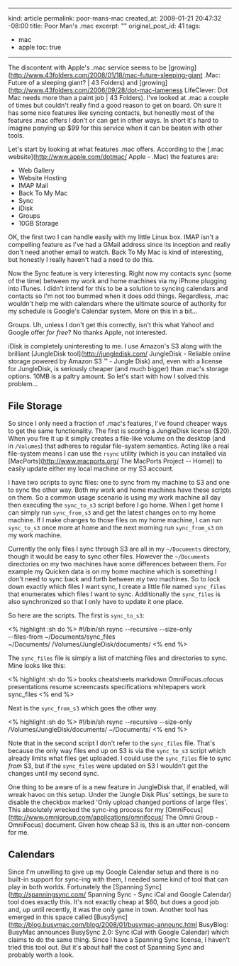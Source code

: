 ----- 
kind: article
permalink: poor-mans-mac
created_at: 2008-01-21 20:47:32 -08:00
title: Poor Man's .mac
excerpt: ""
original_post_id: 41
tags: 
- mac
- apple
toc: true
-----
The discontent with Apple's .mac service seems to be [growing](http://www.43folders.com/2008/01/18/mac-future-sleeping-giant .Mac: Future of a sleeping giant? | 43 Folders) and [growing](http://www.43folders.com/2006/09/28/dot-mac-lameness LifeClever: Dot Mac needs more than a paint job | 43 Folders). I've looked at .mac a couple of times but couldn't really find a good reason to get on board. Oh sure it has some nice features like syncing contacts, but honestly most of the features .mac offers I don't or can get in other ways. In short it's hard to imagine ponying up $99 for this service when it can be beaten with other tools.

Let's start by looking at what features .mac offers. According to the [.mac website](http://www.apple.com/dotmac/ Apple - .Mac) the features are:
*  Web Gallery
*  Website Hosting
*  IMAP Mail
*  Back To My Mac
*  Sync
*  iDisk
*  Groups
*  10GB Storage

OK, the first two I can handle easily with my little Linux box. IMAP isn't a compelling feature as I've had a GMail address since its inception and really don't need another email to watch. Back To My Mac is kind of interesting, but honestly I really haven't had a need to do this.

Now the Sync feature is very interesting. Right now my contacts sync (some of the time) between my work and home machines via my iPhone plugging into iTunes. I didn't intend for this to be a solution to syncing calendars and contacts so I'm not too bummed when it does odd things. Regardless, .mac wouldn't help me with calendars where the ultimate source of authority for my schedule is Google's Calendar system. More on this in a bit&hellip;

Groups. Uh, unless I don't get this correctly, isn't this what Yahoo! and Google offer _for free_? No thanks Apple, not interested.

iDisk is completely uninteresting to me. I use Amazon's S3 along with the brilliant [JungleDisk tool](http://jungledisk.com/ JungleDisk - Reliable online storage powered by Amazon S3 ™ - Jungle Disk) and, even with a license for JungleDisk, is seriously cheaper (and much bigger) than .mac's storage options. 10MB is a paltry amount. So let's start with how I solved this problem&hellip;

## File Storage

So since I only need a fraction of .mac's features, I've found cheaper ways to get the same functionality. The first is scoring a JungleDisk license ($20). When you fire it up it simply creates a file-like volume on the desktop (and in `/Volumes`) that adheres to regular file-system semantics. Acting like a real file-system means I can use the `rsync` utility (which is you can installed via [MacPorts](http://www.macports.org/ The MacPorts Project -- Home)) to easily update either my local machine or my S3 account.

I have two scripts to sync files: one to sync from my machine to S3 and one to sync the other way. Both my work and home machines have these scripts on them. So a common usage scenario is using my work machine all day then executing the `sync_to_s3` script before I go home. When I get home I can simply run `sync_from_s3` and get the latest changes on to my home machine. If I make changes to those files on my home machine, I can run `sync_to_s3` once more at home and the next morning run `sync_from_s3` on my work machine.

Currently the only files I sync through S3 are all in my `~/Documents` directory, though it would be easy to sync other files. However the `~/Documents` directories on my two machines have some differences between them. For example my Quicken data is on my home machine which is something I don't need to sync back and forth between my two machines. So to lock down exactly which files I want sync, I create a little file named `sync_files` that enumerates which files I want to sync. Additionally the `sync_files` is also synchronized so that I only have to update it one place.

So here are the scripts. The first is `sync_to_s3`:

<% highlight :sh do %>
#!/bin/sh
rsync --recursive --size-only \
  --files-from ~/Documents/sync_files \
  ~/Documents/ /Volumes/JungleDisk/documents/
<% end %>

The `sync_files` file is simply a list of matching files and directories to sync. Mine looks like this:

<% highlight :sh do %>
books
cheatsheets
markdown
OmniFocus.ofocus
presentations
resume
screencasts
specifications
whitepapers
work
sync_files
<% end %>

Next is the `sync_from_s3` which goes the other way.

<% highlight :sh do %>
#!/bin/sh
rsync  --recursive --size-only \
  /Volumes/JungleDisk/documents/ ~/Documents/
<% end %>

Note that in the second script I don't refer to the `sync_files` file. That's because the only way files end up on S3 is via the `sync_to_s3` script which already limits what files get uploaded. I could use the `sync_files` file to sync _from_ S3, but if the `sync_files` were updated on S3 I wouldn't get the changes until my second sync.

One thing to be aware of is a new feature in JungleDisk that, if enabled, will wreak havoc on this setup. Under the 'Jungle Disk Plus' settings, be sure to disable the checkbox marked 'Only upload changed portions of large files'. This absolutely wrecked the sync-ing process for my [OmniFocus](http://www.omnigroup.com/applications/omnifocus/ The Omni Group - OmniFocus) document. Given how cheap S3 is, this is an utter non-concern for me.

## Calendars

Since I'm unwilling to give up my Google Calendar setup and there is no built-in support for sync-ing with them, I needed some kind of tool that can play in both worlds. Fortunately the [Spanning Sync](http://spanningsync.com/ Spanning Sync - Sync iCal and Google Calendar) tool does exactly this. It's not exactly cheap at $60, but does a good job and, up until recently, it was the only game in town. Another tool has emerged in this space called [BusySync](http://blog.busymac.com/blog/2008/01/busymac-announc.html BusyBlog: BusyMac announces BusySync 2.0: Sync iCal with Google Calendar) which claims to do the same thing. Since I have a Spanning Sync license, I haven't tried this tool out. But it's about half the cost of Spanning Sync and probably worth a look.

